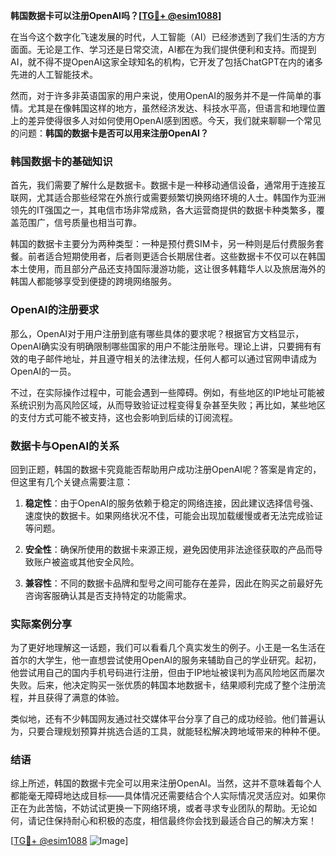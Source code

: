 **韩国数据卡可以注册OpenAI吗？[[TG💪+ @esim1088](https://t.me/s/esim1088)]**

在当今这个数字化飞速发展的时代，人工智能（AI）已经渗透到了我们生活的方方面面。无论是工作、学习还是日常交流，AI都在为我们提供便利和支持。而提到AI，就不得不提OpenAI这家全球知名的机构，它开发了包括ChatGPT在内的诸多先进的人工智能技术。

然而，对于许多非英语国家的用户来说，使用OpenAI的服务并不是一件简单的事情。尤其是在像韩国这样的地方，虽然经济发达、科技水平高，但语言和地理位置上的差异使得很多人对如何使用OpenAI感到困惑。今天，我们就来聊聊一个常见的问题：**韩国的数据卡是否可以用来注册OpenAI？**

### 韩国数据卡的基础知识

首先，我们需要了解什么是数据卡。数据卡是一种移动通信设备，通常用于连接互联网，尤其适合那些经常在外旅行或需要频繁切换网络环境的人士。韩国作为亚洲领先的IT强国之一，其电信市场非常成熟，各大运营商提供的数据卡种类繁多，覆盖范围广，信号质量也相当可靠。

韩国的数据卡主要分为两种类型：一种是预付费SIM卡，另一种则是后付费服务套餐。前者适合短期使用者，后者则更适合长期居住者。这些数据卡不仅可以在韩国本土使用，而且部分产品还支持国际漫游功能，这让很多韩籍华人以及旅居海外的韩国人都能够享受到便捷的跨境网络服务。

### OpenAI的注册要求

那么，OpenAI对于用户注册到底有哪些具体的要求呢？根据官方文档显示，OpenAI确实没有明确限制哪些国家的用户不能注册账号。理论上讲，只要拥有有效的电子邮件地址，并且遵守相关的法律法规，任何人都可以通过官网申请成为OpenAI的一员。

不过，在实际操作过程中，可能会遇到一些障碍。例如，有些地区的IP地址可能被系统识别为高风险区域，从而导致验证过程变得复杂甚至失败；再比如，某些地区的支付方式可能不被支持，这也会影响到后续的订阅流程。

### 数据卡与OpenAI的关系

回到正题，韩国的数据卡究竟能否帮助用户成功注册OpenAI呢？答案是肯定的，但这里有几个关键点需要注意：

1. **稳定性**：由于OpenAI的服务依赖于稳定的网络连接，因此建议选择信号强、速度快的数据卡。如果网络状况不佳，可能会出现加载缓慢或者无法完成验证等问题。
   
2. **安全性**：确保所使用的数据卡来源正规，避免因使用非法途径获取的产品而导致账户被盗或其他安全风险。

3. **兼容性**：不同的数据卡品牌和型号之间可能存在差异，因此在购买之前最好先咨询客服确认其是否支持特定的功能需求。

### 实际案例分享

为了更好地理解这一话题，我们可以看看几个真实发生的例子。小王是一名生活在首尔的大学生，他一直想尝试使用OpenAI的服务来辅助自己的学业研究。起初，他尝试用自己的国内手机号码进行注册，但由于IP地址被误判为高风险地区而屡次失败。后来，他决定购买一张优质的韩国本地数据卡，结果顺利完成了整个注册流程，并且获得了满意的体验。

类似地，还有不少韩国网友通过社交媒体平台分享了自己的成功经验。他们普遍认为，只要合理规划预算并挑选合适的工具，就能轻松解决跨地域带来的种种不便。

### 结语

综上所述，韩国的数据卡完全可以用来注册OpenAI。当然，这并不意味着每个人都能毫无障碍地达成目标——具体情况还需要结合个人实际情况灵活应对。如果你正在为此苦恼，不妨试试更换一下网络环境，或者寻求专业团队的帮助。无论如何，请记住保持耐心和积极的态度，相信最终你会找到最适合自己的解决方案！

[[TG💪+ @esim1088](https://t.me/s/esim1088) ![Image](https://i.postimg.cc/4NQfJmqS/Snipaste-2025-05-13-00-14-12.png)]